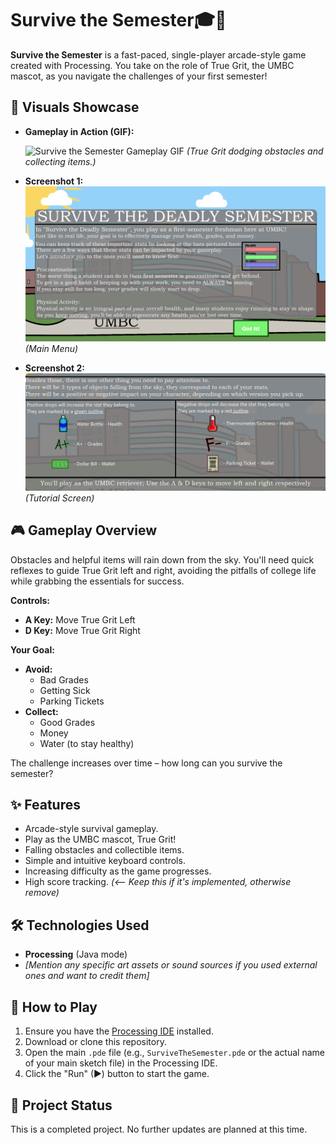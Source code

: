 # Survive the Semester🎓🐾

**Survive the Semester** is a fast-paced, single-player arcade-style game created with Processing. You take on the role of True Grit, the UMBC mascot, as you navigate the challenges of your first semester!

## 🌟 Visuals Showcase

* **Gameplay in Action (GIF):**

    ![Survive the Semester Gameplay GIF](GameDemo.gif)
    *(True Grit dodging obstacles and collecting items.)*

* **Screenshot 1:**
    ![Screenshot 1 - Game Start or Key Moment](SS1.png)
    *(Main Menu)*

* **Screenshot 2:**
    ![Screenshot 2 - Another Angle or Feature](SS2.png)
    *(Tutorial Screen)*

## 🎮 Gameplay Overview

Obstacles and helpful items will rain down from the sky. You'll need quick reflexes to guide True Grit left and right, avoiding the pitfalls of college life while grabbing the essentials for success.

**Controls:**
* **A Key:** Move True Grit Left
* **D Key:** Move True Grit Right

**Your Goal:**
* **Avoid:**
    * Bad Grades 
    * Getting Sick 
    * Parking Tickets 
* **Collect:**
    * Good Grades 
    * Money 
    * Water (to stay healthy) 

The challenge increases over time – how long can you survive the semester?

## ✨ Features

* Arcade-style survival gameplay.
* Play as the UMBC mascot, True Grit!
* Falling obstacles and collectible items.
* Simple and intuitive keyboard controls.
* Increasing difficulty as the game progresses.
* High score tracking. *(<-- Keep this if it's implemented, otherwise remove)*

## 🛠️ Technologies Used

* **Processing** (Java mode)
* *[Mention any specific art assets or sound sources if you used external ones and want to credit them]*

## 🚀 How to Play

1.  Ensure you have the [Processing IDE](https://processing.org/download) installed.
2.  Download or clone this repository.
3.  Open the main `.pde` file (e.g., `SurviveTheSemester.pde` or the actual name of your main sketch file) in the Processing IDE.
4.  Click the "Run" (▶) button to start the game.

## 📝 Project Status

This is a completed project. No further updates are planned at this time.
